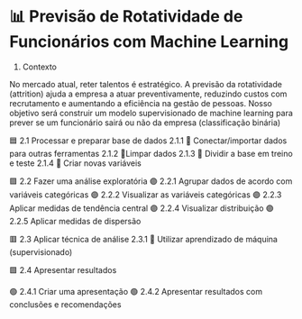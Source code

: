 # 📊 Previsão de Rotatividade de Funcionários com Machine Learning
1. Contexto

No mercado atual, reter talentos é estratégico. A previsão da rotatividade (attrition) ajuda a empresa a atuar preventivamente, reduzindo custos com recrutamento e aumentando a eficiência na gestão de pessoas.
Nosso objetivo será construir um modelo supervisionado de machine learning para prever se um funcionário sairá ou não da empresa (classificação binária)

🟦 2.1 Processar e preparar base de dados
2.1.1 🔵 Conectar/importar dados para outras ferramentas
2.1.2 🔵Limpar dados
2.1.3 🔵 Dividir a base em treino e teste
2.1.4 🔵 Criar novas variáveis

🟪 2.2 Fazer uma análise exploratória
🟣 2.2.1 Agrupar dados de acordo com variáveis ​​categóricas
🟣 2.2.2 Visualizar as variáveis categóricas
🟣 2.2.3 Aplicar medidas de tendência central
🟣 2.2.4 Visualizar distribuição
🟣 2.2.5 Aplicar medidas de dispersão

🟥 2.3 Aplicar técnica de análise
2.3.1 🔴 Utilizar aprendizado de máquina (supervisionado)

🟩 2.4 Apresentar resultados

🟢 2.4.1 Criar uma apresentação
🟢 2.4.2 Apresentar resultados com conclusões e recomendações

